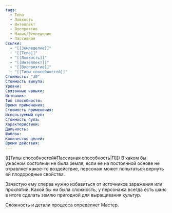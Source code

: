 ```yaml
---
tags:
  - Тело
  - Ловкость
  - Интеллект
  - Восприятие
  - Навык/Земледелие
  - Пассивная
Ссылки:
  - "[[Земледелие]]"
  - "[[Тело]]"
  - "[[Ловкость]]"
  - "[[Интеллект]]"
  - "[[Восприятие]]"
  - "[[Типы способностей]]"
Стоимость: "30"
Стоимость выкупа:
Уровни:
Связанные навыки:
Источник:
Тип способности:
Время применения:
Стоимость применения:
Используемый пул:
Стоимость пула:
Характеристики:
Дальность:
Шаблон:
Количество целей:
Время действия:
---
```

([[Типы способностей#Пассивная способность|П]]) В каком бы ужасном состоянии не была земля, если ее на постоянной основе не отравляет какое-то воздействие, персонаж может попытаться вернуть ей плодородные свойства.

Зачастую ему сперва нужно избавиться от источников заражения или проклятий. Какой бы ни была сложность, у персонажа всегда есть шанс в итоге сделать землю пригодной для выращивания культур. 

Сложность и детали процесса определяет Мастер. 